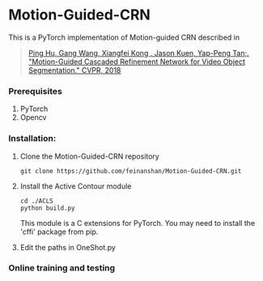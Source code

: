 # Motion-Guided-CRN
This is a PyTorch implementation of Motion-guided CRN described in

>[Ping Hu, Gang Wang, Xiangfei Kong , Jason Kuen, Yap-Peng Tan;. "Motion-Guided Cascaded Refinement Network for Video Object Segmentation." CVPR, 2018](https://sites.google.com/view/pinghu/projects/video-object-segmentation)

### Prerequisites
1. PyTorch
2. Opencv

### Installation:
1. Clone the Motion-Guided-CRN repository
   ```Shell
   git clone https://github.com/feinanshan/Motion-Guided-CRN.git
   ```
2. Install the Active Contour module
   ```Shell
   cd ./ACLS
   python build.py
   ```
   
   This module is a C extensions for PyTorch. You may need to install the 'cffi' package from pip.
   

3. Edit the paths in OneShot.py

### Online training and testing
